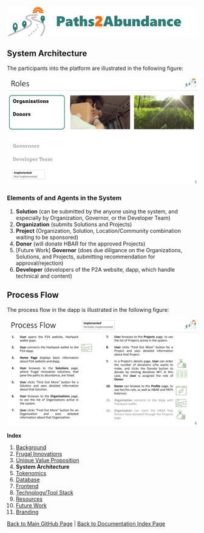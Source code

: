 ![Logo](./img/logo.png) 

## System Architecture

The participants into the platform are illustrated in the following figure:

![Participants](./img/Slide05.png) 

### Elements of and Agents in the System

1. **Solution** (can be submitted by the anyone using the system, and especially by Organization, Governor, or the Developer Team)
2. **Organization** (submits Solutions and Projects)
3. **Project**  (Organization, Solution, Location/Community combination waiting to be sponsored)
4. **Donor** (will donate HBAR for the approved Projects)
5. [Future Work] **Governor** (does due diligance on the Organizations, Solutions, and Projects, submitting recommendation for approval/rejection)
6. **Developer** (developers of the P2A website, dapp, which handle technical and content)


## Process Flow
The process flow in the dapp is illustrated in the following figure:

![Process Flow](./img/Slide06.png) 


**Index**

1. [Background](Background.md)
2. [Frugal Innovations](FrugalInnovations.md)
3. [Unique Value Proposition](UniqueValueProposition.md)
4. **System Architecture**
5. [Tokenomics](Tokenomics.md)
6. [Database](Database.md)
7. [Frontend](Frontend.md)
9. [Technology/Tool Stack](TechnologyStack.md)
10. [Resources](Resources.md)
11. [Future Work](FuturePlans.md)
12. [Branding](Branding.md)

<hline></hline>

[Back to Main GitHub Page](../README.md) | [Back to Documentation Index Page](Documentation.md)
